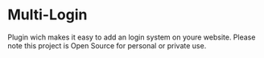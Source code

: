 # Multi-Login
Plugin wich makes it easy to add an login system on youre website. Please note this project is Open Source for personal or private use.
